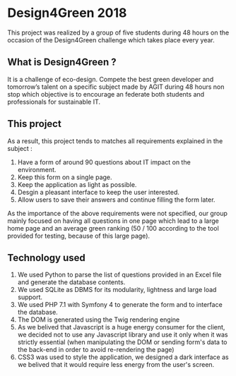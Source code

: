 Design4Green 2018
======

This project was realized by a group of five students during 48 hours
on the occasion of the Design4Green challenge which takes place every year.

What is Design4Green ?
----

It is a challenge of eco-design. Compete the best green developer and tomorrow’s talent on a specific subject made by
AGIT during 48 hours non stop which objective is to encourage an federate both students and professionals for sustainable IT.

This project
---

As a result, this project tends to matches all requirements explained in the subject :
1. Have a form of around 90 questions about IT impact on the environment.
2. Keep this form on a single page.
3. Keep the application as light as possible.
4. Desgin a pleasant interface to keep the user interested.
5. Allow users to save their answers and continue filling the form later.

As the importance of the above requirements were not specified, our group mainly focused on having all questions in one page
which lead to a large home page and an average green ranking (50 / 100 according to the tool provided for testing, because of this large page).

Technology used
---
1. We used Python to parse the list of questions provided in an Excel file and generate the database contents.
2. We used SQLite as DBMS for its modularity, lightness and large load support.
3. We used PHP 7.1 with Symfony 4 to generate the form and to interface the database.
4. The DOM is generated using the Twig rendering engine
5. As we belived that Javascript is a huge energy consumer for the client, we decided not to use any Javascript library and use it only when it was strictly essential (when manipulating the DOM or sending form's data to the back-end in order to avoid re-rendering the page)
6. CSS3 was used to style the application, we designed a dark interface as we belived that it would require less energy from the user's screen.
